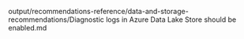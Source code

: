 output/recommendations-reference/data-and-storage-recommendations/Diagnostic logs in Azure Data Lake Store should be enabled.md